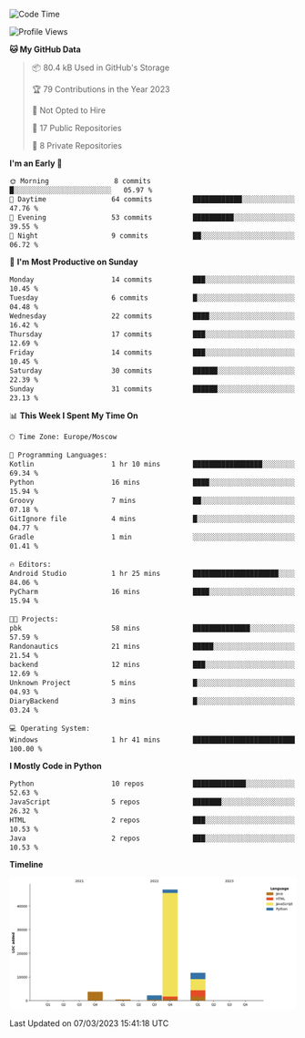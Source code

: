 <!--START_SECTION:waka-->
![Code Time](http://img.shields.io/badge/Code%20Time-35%20hrs%204%20mins-blue)

![Profile Views](http://img.shields.io/badge/Profile%20Views-0-blue)

**🐱 My GitHub Data** 

> 📦 80.4 kB Used in GitHub's Storage 
 > 
> 🏆 79 Contributions in the Year 2023
 > 
> 🚫 Not Opted to Hire
 > 
> 📜 17 Public Repositories 
 > 
> 🔑 8 Private Repositories 
 > 
**I'm an Early 🐤** 

```text
🌞 Morning                8 commits           █░░░░░░░░░░░░░░░░░░░░░░░░   05.97 % 
🌆 Daytime                64 commits          ████████████░░░░░░░░░░░░░   47.76 % 
🌃 Evening                53 commits          ██████████░░░░░░░░░░░░░░░   39.55 % 
🌙 Night                  9 commits           ██░░░░░░░░░░░░░░░░░░░░░░░   06.72 % 
```
📅 **I'm Most Productive on Sunday** 

```text
Monday                   14 commits          ███░░░░░░░░░░░░░░░░░░░░░░   10.45 % 
Tuesday                  6 commits           █░░░░░░░░░░░░░░░░░░░░░░░░   04.48 % 
Wednesday                22 commits          ████░░░░░░░░░░░░░░░░░░░░░   16.42 % 
Thursday                 17 commits          ███░░░░░░░░░░░░░░░░░░░░░░   12.69 % 
Friday                   14 commits          ███░░░░░░░░░░░░░░░░░░░░░░   10.45 % 
Saturday                 30 commits          ██████░░░░░░░░░░░░░░░░░░░   22.39 % 
Sunday                   31 commits          ██████░░░░░░░░░░░░░░░░░░░   23.13 % 
```


📊 **This Week I Spent My Time On** 

```text
🕑︎ Time Zone: Europe/Moscow

💬 Programming Languages: 
Kotlin                   1 hr 10 mins        █████████████████░░░░░░░░   69.34 % 
Python                   16 mins             ████░░░░░░░░░░░░░░░░░░░░░   15.94 % 
Groovy                   7 mins              ██░░░░░░░░░░░░░░░░░░░░░░░   07.18 % 
GitIgnore file           4 mins              █░░░░░░░░░░░░░░░░░░░░░░░░   04.77 % 
Gradle                   1 min               ░░░░░░░░░░░░░░░░░░░░░░░░░   01.41 % 

🔥 Editors: 
Android Studio           1 hr 25 mins        █████████████████████░░░░   84.06 % 
PyCharm                  16 mins             ████░░░░░░░░░░░░░░░░░░░░░   15.94 % 

🐱‍💻 Projects: 
pbk                      58 mins             ██████████████░░░░░░░░░░░   57.59 % 
Randonautics             21 mins             █████░░░░░░░░░░░░░░░░░░░░   21.54 % 
backend                  12 mins             ███░░░░░░░░░░░░░░░░░░░░░░   12.69 % 
Unknown Project          5 mins              █░░░░░░░░░░░░░░░░░░░░░░░░   04.93 % 
DiaryBackend             3 mins              █░░░░░░░░░░░░░░░░░░░░░░░░   03.24 % 

💻 Operating System: 
Windows                  1 hr 41 mins        █████████████████████████   100.00 % 
```

**I Mostly Code in Python** 

```text
Python                   10 repos            █████████████░░░░░░░░░░░░   52.63 % 
JavaScript               5 repos             ███████░░░░░░░░░░░░░░░░░░   26.32 % 
HTML                     2 repos             ███░░░░░░░░░░░░░░░░░░░░░░   10.53 % 
Java                     2 repos             ███░░░░░░░░░░░░░░░░░░░░░░   10.53 % 
```



**Timeline**

![Lines of Code chart](https://raw.githubusercontent.com/Adlemex/Adlemex/main/assets/bar_graph.png)


 Last Updated on 07/03/2023 15:41:18 UTC
<!--END_SECTION:waka-->
